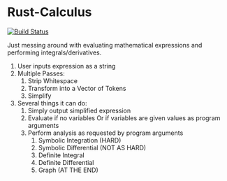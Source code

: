 # Rust-Calculus

[![Build Status](https://travis-ci.org/dchammond/rust_calculus.svg?branch=development)](https://travis-ci.org/dchammond/rust_calculus)

Just messing around with evaluating mathematical expressions and performing integrals/derivatives.

1. User inputs expression as a string
2. Multiple Passes:
	1. Strip Whitespace
	2. Transform into a Vector of Tokens
	3. Simplify
3. Several things it can do:
	1. Simply output simplified expression
	2. Evaluate if no variables Or if variables are given values as program arguments
	3. Perform analysis as requested by program arguments
		1. Symbolic Integration (HARD)
		2. Symbolic Differential (NOT AS HARD)
		3. Definite Integral
		4. Definite Differential
		5. Graph (AT THE END)